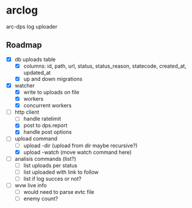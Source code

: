# arclog
arc-dps log uploader

## Roadmap
- [x] db uploads table
  - [x] columns: id, path, url, status, status_reason, statecode, created_at, updated_at
  - [x] up and down migrations
- [x] watcher
  - [x] write to uploads on file
  - [x] workers
  - [x] concurrent workers
- [ ] http client
  - [ ] handle ratelimit
  - [x] post to dps.report
  - [x] handle post options 
- [ ] upload command
  - [ ] upload -dir (upload from dir maybe recursive?)
  - [x] upload -watch (move watch command here)
- [ ] analisis commands (list?)
  - [ ] list uploads per status
  - [ ] list uploaded with link to follow
  - [ ] list if log succes or not?
- [ ] wvw live info
  - [ ] would need to parse evtc file
  - [ ] enemy count?